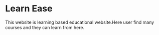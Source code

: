 # Learn Ease

This website is learning based educational website.Here user find many courses and they can learn from here.


